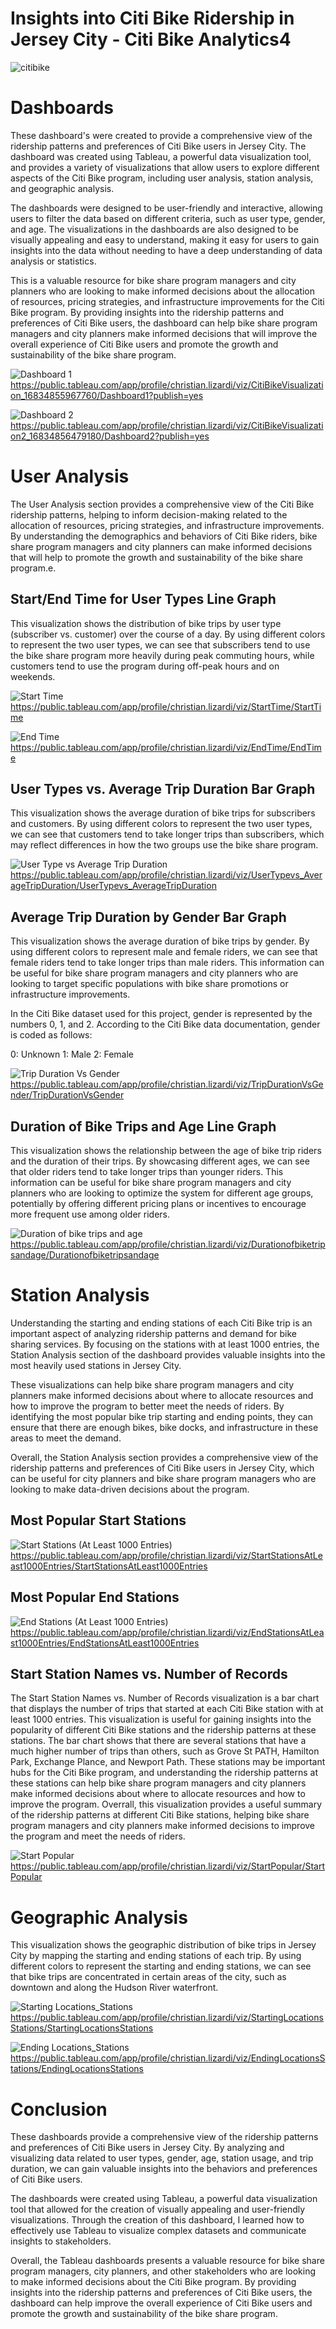 # Insights into Citi Bike Ridership in Jersey City - Citi Bike Analytics4

![citibike](https://user-images.githubusercontent.com/52866379/236699372-a33ddf2e-9697-46fa-b67b-33f75cbe8f5d.png)

# Dashboards
These dashboard's were created to provide a comprehensive view of the ridership patterns and preferences of Citi Bike users in Jersey City. The dashboard was created using Tableau, a powerful data visualization tool, and provides a variety of visualizations that allow users to explore different aspects of the Citi Bike program, including user analysis, station analysis, and geographic analysis. 

The dashboards were designed to be user-friendly and interactive, allowing users to filter the data based on different criteria, such as user type, gender, and age. The visualizations in the dashboards are also designed to be visually appealing and easy to understand, making it easy for users to gain insights into the data without needing to have a deep understanding of data analysis or statistics.

This is a valuable resource for bike share program managers and city planners who are looking to make informed decisions about the allocation of resources, pricing strategies, and infrastructure improvements for the Citi Bike program. By providing insights into the ridership patterns and preferences of Citi Bike users, the dashboard can help bike share program managers and city planners make informed decisions that will improve the overall experience of Citi Bike users and promote the growth and sustainability of the bike share program.

![Dashboard 1](https://user-images.githubusercontent.com/52866379/236699374-8d0b3019-5f3d-412e-958a-2fd89f835fce.png)
https://public.tableau.com/app/profile/christian.lizardi/viz/CitiBikeVisualization_16834855967760/Dashboard1?publish=yes

![Dashboard 2](https://user-images.githubusercontent.com/52866379/236699375-2171bb6e-f555-4f04-975a-ea7222ceed7f.png)
https://public.tableau.com/app/profile/christian.lizardi/viz/CitiBikeVisualization2_16834856479180/Dashboard2?publish=yes

# User Analysis
The User Analysis section provides a comprehensive view of the Citi Bike ridership patterns, helping to inform decision-making related to the allocation of resources, pricing strategies, and infrastructure improvements. By understanding the demographics and behaviors of Citi Bike riders, bike share program managers and city planners can make informed decisions that will help to promote the growth and sustainability of the bike share program.e. 

## Start/End Time for User Types Line Graph
This visualization shows the distribution of bike trips by user type (subscriber vs. customer) over the course of a day. By using different colors to represent the two user types, we can see that subscribers tend to use the bike share program more heavily during peak commuting hours, while customers tend to use the program during off-peak hours and on weekends.

![Start Time](https://user-images.githubusercontent.com/52866379/236699383-44994d9b-61cb-4785-b757-379e970e5806.png)
https://public.tableau.com/app/profile/christian.lizardi/viz/StartTime/StartTime

![End Time](https://user-images.githubusercontent.com/52866379/236699378-b06b04d2-f4b8-4a04-afff-dc96ede29c40.png)
https://public.tableau.com/app/profile/christian.lizardi/viz/EndTime/EndTime

## User Types vs. Average Trip Duration Bar Graph
This visualization shows the average duration of bike trips for subscribers and customers. By using different colors to represent the two user types, we can see that customers tend to take longer trips than subscribers, which may reflect differences in how the two groups use the bike share program.

![User Type vs  Average Trip Duration](https://user-images.githubusercontent.com/52866379/236699387-8f6020af-d0f5-478a-b56c-ccf6d46465b2.png)
https://public.tableau.com/app/profile/christian.lizardi/viz/UserTypevs_AverageTripDuration/UserTypevs_AverageTripDuration

## Average Trip Duration by Gender Bar Graph
This visualization shows the average duration of bike trips by gender. By using different colors to represent male and female riders, we can see that female riders tend to take longer trips than male riders. This information can be useful for bike share program managers and city planners who are looking to target specific populations with bike share promotions or infrastructure improvements. 

In the Citi Bike dataset used for this project, gender is represented by the numbers 0, 1, and 2. According to the Citi Bike data documentation, gender is coded as follows:

0: Unknown
1: Male
2: Female

![Trip Duration Vs Gender](https://user-images.githubusercontent.com/52866379/236699386-1504c105-7c17-4c33-9477-6884b79475f6.png)
https://public.tableau.com/app/profile/christian.lizardi/viz/TripDurationVsGender/TripDurationVsGender

## Duration of Bike Trips and Age Line Graph
This visualization shows the relationship between the age of bike trip riders and the duration of their trips. By showcasing different ages, we can see that older riders tend to take longer trips than younger riders. This information can be useful for bike share program managers and city planners who are looking to optimize the system for different age groups, potentially by offering different pricing plans or incentives to encourage more frequent use among older riders.

![Duration of bike trips and age](https://user-images.githubusercontent.com/52866379/236699376-10b22a79-45d0-4fb4-ba5a-3ddbf4497b43.png)
https://public.tableau.com/app/profile/christian.lizardi/viz/Durationofbiketripsandage/Durationofbiketripsandage

# Station Analysis

Understanding the starting and ending stations of each Citi Bike trip is an important aspect of analyzing ridership patterns and demand for bike sharing services. By focusing on the stations with at least 1000 entries, the Station Analysis section of the dashboard provides valuable insights into the most heavily used stations in Jersey City.

These visualizations can help bike share program managers and city planners make informed decisions about where to allocate resources and how to improve the program to better meet the needs of riders. By identifying the most popular bike trip starting and ending points, they can ensure that there are enough bikes, bike docks, and infrastructure in these areas to meet the demand.

Overall, the Station Analysis section provides a comprehensive view of the ridership patterns and preferences of Citi Bike users in Jersey City, which can be useful for city planners and bike share program managers who are looking to make data-driven decisions about the program.

## Most Popular Start Stations

![Start Stations (At Least 1000 Entries)](https://user-images.githubusercontent.com/52866379/236699381-9cfa69c7-131c-44a0-a578-1ef47d3f03ad.png)
https://public.tableau.com/app/profile/christian.lizardi/viz/StartStationsAtLeast1000Entries/StartStationsAtLeast1000Entries

## Most Popular End Stations

![End Stations (At Least 1000 Entries)](https://user-images.githubusercontent.com/52866379/236699377-9bc84779-609c-4e87-9397-3a786b3317d3.png)
https://public.tableau.com/app/profile/christian.lizardi/viz/EndStationsAtLeast1000Entries/EndStationsAtLeast1000Entries

## Start Station Names vs. Number of Records

The Start Station Names vs. Number of Records visualization is a bar chart that displays the number of trips that started at each Citi Bike station with at least 1000 entries. This visualization is useful for gaining insights into the popularity of different Citi Bike stations and the ridership patterns at these stations. The bar chart shows that there are several stations that have a much higher number of trips than others, such as Grove St PATH, Hamilton Park, Exchange Plance, and Newport Path. These stations may be important hubs for the Citi Bike program, and understanding the ridership patterns at these stations can help bike share program managers and city planners make informed decisions about where to allocate resources and how to improve the program. Overrall, this visualization provides a useful summary of the ridership patterns at different Citi Bike stations, helping bike share program managers and city planners make informed decisions to improve the program and meet the needs of riders.

![Start Popular](https://user-images.githubusercontent.com/52866379/236699380-e570aec8-ad93-47e6-9a00-3066f8edd10b.png)
https://public.tableau.com/app/profile/christian.lizardi/viz/StartPopular/StartPopular

# Geographic Analysis

This visualization shows the geographic distribution of bike trips in Jersey City by mapping the starting and ending stations of each trip. By using different colors to represent the starting and ending stations, we can see that bike trips are concentrated in certain areas of the city, such as downtown and along the Hudson River waterfront.

![Starting Locations_Stations](https://user-images.githubusercontent.com/52866379/236699385-10fb8e25-a94e-47a2-9af1-a4a82aeb3a3e.png)
https://public.tableau.com/app/profile/christian.lizardi/viz/StartingLocationsStations/StartingLocationsStations

![Ending Locations_Stations](https://user-images.githubusercontent.com/52866379/236699379-7e9c020b-c135-47a6-be7c-c3c1a802ee90.png)
https://public.tableau.com/app/profile/christian.lizardi/viz/EndingLocationsStations/EndingLocationsStations

# Conclusion
These dashboards provide a comprehensive view of the ridership patterns and preferences of Citi Bike users in Jersey City. By analyzing and visualizing data related to user types, gender, age, station usage, and trip duration, we can gain valuable insights into the behaviors and preferences of Citi Bike users.

The dashboards were created using Tableau, a powerful data visualization tool that allowed for the creation of visually appealing and user-friendly visualizations. Through the creation of this dashboard, I learned how to effectively use Tableau to visualize complex datasets and communicate insights to stakeholders.

Overall, the Tableau dashboards presents a valuable resource for bike share program managers, city planners, and other stakeholders who are looking to make informed decisions about the Citi Bike program. By providing insights into the ridership patterns and preferences of Citi Bike users, the dashboard can help improve the overall experience of Citi Bike users and promote the growth and sustainability of the bike share program.

